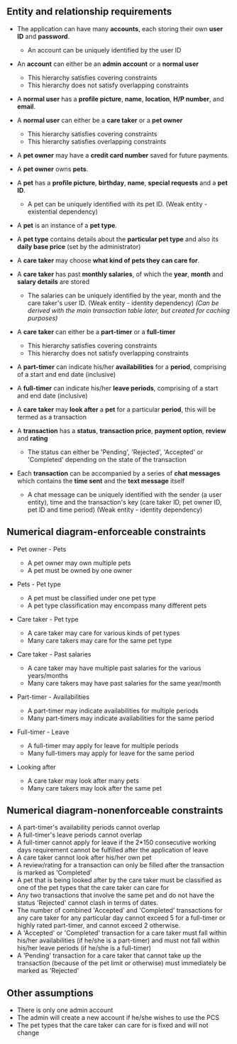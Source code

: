 ## Entity and relationship requirements

* The application can have many **accounts**, each storing their own **user ID** and **password**.
	* An account can be uniquely identified by the user ID

* An **account** can either be an **admin account** or a **normal user**
	* This hierarchy satisfies covering constraints
	* This hierarchy does not satisfy overlapping constraints
		
* A **normal user** has a **profile picture**, **name**, **location**, **H/P number**, and **email**.

* A **normal user** can either be a **care taker** or a **pet owner**
	* This hierarchy satisfies covering constraints
	* This hierarchy satisfies overlapping constraints

* A **pet owner** may have a **credit card number** saved for future payments.

* A **pet owner** owns **pets**.

* A **pet** has a **profile picture**, **birthday**, **name**, **special requests** and a **pet ID**.
	* A pet can be uniquely identified with its pet ID. (Weak entity - existential dependency)
	
* A **pet** is an instance of a **pet type**.

* A **pet type** contains details about the **particular pet type** and also its **daily base price** (set by the administrator)

* A **care taker** may choose **what kind of pets they can care for**.

* A **care taker** has past **monthly salaries**, of which the **year**, **month** and **salary details** are stored
	* The salaries can be uniquely identified by the year, month and the care taker's user ID. (Weak entity - identity dependency) _(Can be derived with the main transaction table later, but created for caching purposes)_
	
* A **care taker** can either be a **part-timer** or a **full-timer**
	* This hierarchy satisfies covering constraints
	* This hierarchy does not satisfy overlapping constraints
	
* A **part-timer** can indicate his/her **availabilities** for a **period**, comprising of a start and end date (inclusive)

* A **full-timer** can indicate his/her **leave periods**, comprising of a start and end date (inclusive)

* A **care taker** may **look after** a **pet** for a particular **period**, this will be termed as a transaction

* A **transaction** has a **status**, **transaction price**, **payment option**, **review** and **rating**
	* The status can either be 'Pending', 'Rejected', 'Accepted' or 'Completed' depending on the state of the transaction

* Each **transaction** can be accompanied by a series of **chat messages** which contains the **time sent** and the **text message** itself
	* A chat message can be uniquely identified with the sender (a user entity), time and the transaction's key (care taker ID, pet owner ID, pet ID and time period) (Weak entity - identity dependency)
	
## Numerical diagram-enforceable constraints

* Pet owner - Pets	
	* A pet owner may own multiple pets
	* A pet must be owned by one owner

* Pets - Pet type
	* A pet must be classified under one pet type
	* A pet type classification may encompass many different pets

* Care taker - Pet type
	* A care taker may care for various kinds of pet types
	* Many care takers may care for the same pet type

* Care taker - Past salaries
	* A care taker may have multiple past salaries for the various years/months
	* Many care takers may have past salaries for the same year/month

* Part-timer - Availabilities
	* A part-timer may indicate availabilities for multiple periods
	* Many part-timers may indicate availabilities for the same period

* Full-timer - Leave
	* A full-timer may apply for leave for multiple periods
	* Many full-timers may apply for leave for the same period

* Looking after
	* A care taker may look after many pets
	* Many care takers may look after the same pet

## Numerical diagram-nonenforceable constraints

* A part-timer's availability periods cannot overlap
* A full-timer's leave periods cannot overlap
* A full-timer cannot apply for leave if the 2*150 consecutive working days requirement cannot be fulfilled after the application of leave
* A care taker cannot look after his/her own pet
* A review/rating for a transaction can only be filled after the transaction is marked as 'Completed'
* A pet that is being looked after by the care taker must be classified as one of the pet types that the care taker can care for
* Any two transactions that involve the same pet and do not have the status 'Rejected' cannot clash in terms of dates.
* The number of combined 'Accepted' and 'Completed' transactions for any care taker for any particular day cannot exceed 5 for a full-timer or highly rated part-timer, and cannot exceed 2 otherwise.
* A 'Accepted' or 'Completed' transaction for a care taker must fall within his/her availabilities (if he/she is a part-timer) and must not fall within his/her leave periods (if he/she is a full-timer)
* A 'Pending' transaction for a care taker that cannot take up the transaction (because of the pet limit or otherwise) must immediately be marked as 'Rejected'

## Other assumptions
* There is only one admin account
* The admin will create a new account if he/she wishes to use the PCS
* The pet types that the care taker can care for is fixed and will not change
